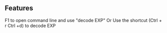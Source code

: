 ## Features

F1 to open command line and use "decode EXP"
Or
Use the shortcut (Ctrl + r Ctrl +d) to decode EXP